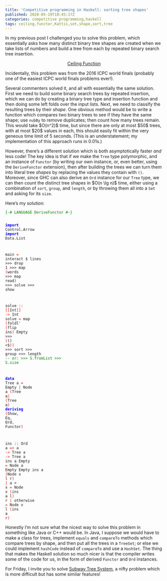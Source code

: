 ```yaml
---
title: 'Competitive programming in Haskell: sorting tree shapes'
published: 2020-05-19T18:45:17Z
categories: competitive programming,haskell
tags: ceiling,functor,Kattis,set,shape,sort,tree
---
```


<p>In my previous post I challenged you to solve this problem, which essentially asks how many distinct binary tree shapes are created when we take lists of numbers and build a tree from each by repeated binary search tree insertion.</p>
<div style="text-align:center;">
<p><a href="https://open.kattis.com/problems/ceiling">Ceiling Function</a></p>
</div>
<p>Incidentally, this problem was from the 2016 ICPC world finals (probably one of the easiest ICPC world finals problems ever!).</p>
<p>Several commenters solved it, and all with essentially the same solution. First we need to build some binary search trees by repeated insertion, which we can do by creating a binary tree type and insertion function and then doing some left folds over the input lists. Next, we need to classify the resulting trees by their <em>shape</em>. One obvious method would be to write a function which compares two binary trees to see if they have the same shape; use <code>nubBy</code> to remove duplicates; then count how many trees remain. This would take $O(n^2)$ time, but since there are only at most $50$ trees, with at most $20$ values in each, this should easily fit within the very geneous time limit of 5 seconds. (This is an understatement; my implementation of this approach runs in 0.01s.)</p>
<p>However, there’s a different solution which is both asymptotically faster <em>and</em> less code! The key idea is that if we make the <code>Tree</code> type polymorphic, and an instance of <code>Functor</code> (by writing our own instance, or, even better, using the <code>DeriveFunctor</code> extension), then after building the trees we can turn them into literal tree <em>shapes</em> by replacing the values they contain with <code>()</code>. Moreover, since GHC can also derive an <code>Ord</code> instance for our <code>Tree</code> type, we can then count the distinct tree shapes in $O(n \lg n)$ time, either using a combination of <code>sort</code>, <code>group</code>, and <code>length</code>, or by throwing them all into a <code>Set</code> and asking for its <code>size</code>.</p>
<p>Here’s my solution:</p>
<pre class="sourceCode haskell"><code class="sourceCode haskell"><span style="color:green;">{-# LANGUAGE DeriveFunctor #-}</span>

<span style="color:blue;font-weight:bold;">import</span> <span>Control.Arrow</span>
<span style="color:blue;font-weight:bold;">import</span> <span>Data.List</span>

<span>main</span> <span style="color:red;">=</span> <span>interact</span> <span>$</span>
  <span>lines</span> <span>&gt;&gt;&gt;</span> <span>drop</span> <span class="hs-num">1</span> <span>&gt;&gt;&gt;</span> <span>map</span> <span style="color:red;">(</span><span>words</span> <span>&gt;&gt;&gt;</span> <span>map</span> <span>read</span><span style="color:red;">)</span> <span>&gt;&gt;&gt;</span> <span>solve</span> <span>&gt;&gt;&gt;</span> <span>show</span>

<span>solve</span> <span style="color:red;">::</span> <span style="color:red;">[</span><span style="color:red;">[</span><span>Int</span><span style="color:red;">]</span><span style="color:red;">]</span> <span style="color:red;">-&gt;</span> <span>Int</span>
<span>solve</span> <span style="color:red;">=</span> <span>map</span> <span style="color:red;">(</span><span>foldl'</span> <span style="color:red;">(</span><span>flip</span> <span>ins</span><span style="color:red;">)</span> <span>Empty</span> <span>&gt;&gt;&gt;</span> <span style="color:red;">(</span><span>()</span> <span>&lt;$</span><span style="color:red;">)</span><span style="color:red;">)</span> <span>&gt;&gt;&gt;</span> <span>sort</span> <span>&gt;&gt;&gt;</span> <span>group</span> <span>&gt;&gt;&gt;</span> <span>length</span>
                                           <span style="color:green;">-- or: &gt;&gt;&gt; S.fromList &gt;&gt;&gt; S.size</span>

<span style="color:blue;font-weight:bold;">data</span> <span>Tree</span> <span>a</span> <span style="color:red;">=</span> <span>Empty</span> <span style="color:red;">|</span> <span>Node</span> <span>a</span> <span style="color:red;">(</span><span>Tree</span> <span>a</span><span style="color:red;">)</span> <span style="color:red;">(</span><span>Tree</span> <span>a</span><span style="color:red;">)</span>
  <span style="color:blue;font-weight:bold;">deriving</span> <span style="color:red;">(</span><span>Show</span><span style="color:red;">,</span> <span>Eq</span><span style="color:red;">,</span> <span>Ord</span><span style="color:red;">,</span> <span>Functor</span><span style="color:red;">)</span>

<span>ins</span> <span style="color:red;">::</span> <span>Ord</span> <span>a</span> <span style="color:red;">=&gt;</span> <span>a</span> <span style="color:red;">-&gt;</span> <span>Tree</span> <span>a</span> <span style="color:red;">-&gt;</span> <span>Tree</span> <span>a</span>
<span>ins</span> <span>a</span> <span>Empty</span> <span style="color:red;">=</span> <span>Node</span> <span>a</span> <span>Empty</span> <span>Empty</span>
<span>ins</span> <span>a</span> <span style="color:red;">(</span><span>Node</span> <span>x</span> <span>l</span> <span>r</span><span style="color:red;">)</span>
  <span style="color:red;">|</span> <span>a</span> <span>&lt;</span> <span>x</span>     <span style="color:red;">=</span> <span>Node</span> <span>x</span> <span style="color:red;">(</span><span>ins</span> <span>a</span> <span>l</span><span style="color:red;">)</span> <span>r</span>
  <span style="color:red;">|</span> <span>otherwise</span> <span style="color:red;">=</span> <span>Node</span> <span>x</span> <span>l</span> <span style="color:red;">(</span><span>ins</span> <span>a</span> <span>r</span><span style="color:red;">)</span></code></pre>
<p>Honestly I’m not sure what the nicest way to solve this problem in something like Java or C++ would be. In Java, I suppose we would have to make a class for trees, implement <code>equals</code> and <code>compareTo</code> methods which compare trees by shape, and then put all the trees in a <code>TreeSet</code>; or else we could implement <code>hashCode</code> instead of <code>compareTo</code> and use a <code>HashSet</code>. The thing that makes the Haskell solution so much nicer is that the compiler writes some of the code for us, in the form of derived <code>Functor</code> and <code>Ord</code> instances.</p>
<p>For Friday, I invite you to solve <a href="https://open.kattis.com/problems/subway">Subway Tree System</a>, a nifty problem which is more difficult but has some similar features!</p>

